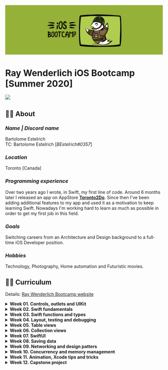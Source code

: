 <!-- Header -->
<img src="./Assets/W00_Bootcamp.png"/>
<h1>Ray Wenderlich iOS Bootcamp [Summer 2020]</h1>

[![](https://img.shields.io/badge/@BEstelrichS-1A94E0.svg?logoColor=white&logo=twitter)](https://twitter.com/BEstelrichS)


<!-- Body -->
## 👨‍💻 About

### *Name | Discord name*
Bartolome Estelrich<br/>
TC: Bartolome Estelrich \[*BEstelrich#0357*]

### *Location*
Toronto [Canada]

### *Programming experience*
Over two years ago I wrote, in Swift, my first line of code. Around 6 months later I released an app on AppStore [**Toronto2Do**](https://apps.apple.com/app/toronto2do/id1258574300). Since then I've been adding additional features to my app and used it as a motivation to keep learning Swift. Nowadays I'm working hard to learn as much as possible in order to get my first job in this field.

### *Goals*
Switching careers from an Architecture and Design background to a full-time iOS Developer position.

### *Hobbies*
Technology, Photography, Home automation and Futuristic movies. 


## 👨‍🎓 Curriculum
Details: [Ray Wenderlich Bootcamp website](https://www.raywenderlich.com/10408731-rw-bootcamp)

<details>
	<summary><b>Week 01. Controls, outlets and UIKit</b></summary>
	<p>
	📚 Video course: <a href="https://www.raywenderlich.com/5993-your-first-ios-and-uikit-app">Your First iOS and UIKit App</a><br/>
	📱 Assignment: <a href="./Week%2001/Readme.md">ColorPicker</a>
	</p>
</details>

<details>
	<summary><b>Week 02. Swift fundamentals</b></summary>
	<p>
	📚 Video course: <a href="https://www.raywenderlich.com/5539282-programming-in-swift-fundamentals">Programming in Swift: Fundamentals</a><br/>
	📱 Assignment: <a href="./Week%2002/Readme.md">BullsEye, RGBullsEye and RevBullsEye</a>
	</p>
</details>

<details>
	<summary><b>Week 03. Swift functions and types</b></summary>
	<p>
	📚 Video course: <a href="https://www.raywenderlich.com/5429279-programming-in-swift-functions-and-types">Programming in Swift: Functions and Types</a><br/>
	📱 Assignment: <a href="./Week%2003/Readme.md">Crypty</a>
	</p>
</details>

<details>
	<summary><b>Week 04. Layout, testing and debugging</b></summary>
	<p>
	📚 Video course: <a href="https://www.raywenderlich.com/4681-beginning-ios-debugging">Beginning iOS Debugging</a><br/>
	📚 Video course: <a href="https://www.raywenderlich.com/6849561-layout-in-ios">Layout in iOS</a><br/>
	📚 Article: <a href="https://www.raywenderlich.com/960290-ios-unit-testing-and-ui-testing-tutorial">iOS Unit Testing and UI Testing Tutorial</a><br/>
	📱 Assignment: <a href="./Week%2004/Readme.md">ComparisonShopper and CompatibilitySlider</a>
</details>

<details>
	<summary><b>Week 05. Table views</b></summary>
	<p>
	📚 Video course: <a href="https://www.raywenderlich.com/5995-beginning-table-views">Beginning Table Views</a><br/>
	📱 Assignment: <a href="./Week%2005/Readme.md">Birdie</a>
	<p>
</details>

<details>
	<summary><b>Week 06. Collection views</b></summary>
	<p>
	📚 Video course: <a href="https://www.raywenderlich.com/5429927-beginning-collection-views">Beginning Collection Views</a><br/>
	📱 Assignment: <a href="./Week%2006/Readme.md">Pokedex</a>
	<p>
</details>

<details>
	<summary><b>Week 07. SwiftUI</b></summary>
	<p>
	📚 Video course: <a href="https://www.raywenderlich.com/4919757-your-first-ios-and-swiftui-app">Your First iOS and SwiftUI App</a><br/>
	📚 Video course: <a href="https://www.raywenderlich.com/5662524-your-second-ios-and-swiftui-app">Your Second iOS and SwiftUI App</a><br/>
	📚 Video course: <a href="https://www.raywenderlich.com/4001741-swiftui">SwiftUI</a><br/>
	📚 Article: <a href="https://www.raywenderlich.com/393-rwdevcon-2017-inspiration-talk-finding-freedom-through-freelancing-by-lyndsey-scott">Finding Freedom Through Freelancing by Lyndsey Scott</a><br/>
	📱 Assignment: <a href="./Week%2007/Readme.md">BirdUI</a>
	<p>
	</details>
	
<details>
	<summary><b>Week 08. Saving data</b></summary>
	<p>
	📚 Video course: <a href="https://www.raywenderlich.com/5429634-saving-data-in-ios">Saving Data in iOS</a><br/>
	📚 Video course: <a href="https://www.raywenderlich.com/7104-beginning-core-data">Beginning Core Data</a><br/>
	📱 Assignment: <a href="./Week%2008/Readme.md">SandwichSaturation</a>
	<p>
</details>

<details>
	<summary><b>Week 09. Networking and design patters</b></summary>
	<p>
	📚 Video course: <a href="https://www.raywenderlich.com/1941154-fundamental-ios-design-patterns#c-rate">Fundamental iOS Design Patterns</a><br/>
	📚 Video course: <a href="https://www.raywenderlich.com/10376245-networking-with-urlsession">Networking with URLSession</a><br/>
	📱 Assignment: <a href="./Week%2009/Readme.md">jQuiz</a>
	<p>
</details>

<details>
	<summary><b>Week 10. Concurrency and memory management</b></summary>
	<p>
	📚 Video course: <a href="https://www.raywenderlich.com/9461083-ios-concurrency-with-gcd-and-operations">iOS Concurrency with GCD and Operations</a><br/>
	📚 Article: <a href="https://www.raywenderlich.com/966538-arc-and-memory-management-in-swift">ARC and Memory Management in Swift</a><br/>
	📱 Assignment: <a href="./Week%2010/Readme.md">Animations</a>
	<p>
</details>

<details>
	<summary><b>Week 11. Animation, Xcode tips and tricks</b></summary>
	<p>
	📚 Video course: <a href="https://www.raywenderlich.com/10523008-beginning-ios-animations">Beginning iOS Animations</a><br/>
	📚 Video course: <a href="https://www.raywenderlich.com/3199-xcode-tips-and-tricks">Xcode Tips and Tricks</a><br/>
	📱 Assignment: <a href="./Week%2011/Readme.md">AnimationFactory</a>
	<p>
</details>

<details>
	<summary><b>Week 12. Capstone project</b></summary>
	<p>
	📱 Assignment: <a href="./Week%2012/Readme.md">Project</a>
	<p>
	</details>


<!-- Footer -->